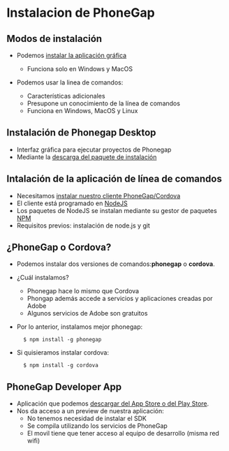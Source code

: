 # Instalacion de PhoneGap

## Modos de instalación

* Podemos [instalar la aplicación gráfica](http://docs.phonegap.com/getting-started/1-install-phonegap/desktop/)
  - Funciona solo en Windows y MacOS
  
* Podemos usar la linea de comandos:
  * Características adicionales
  * Presupone un conocimiento de la línea de comandos
  * Funciona en Windows, MacOS y Linux


## Instalación de Phonegap Desktop
* Interfaz gráfica para ejecutar proyectos de Phonegap
* Mediante la  [descarga del paquete de instalación](http://docs.phonegap.com/getting-started/1-install-phonegap/desktop/)


## Intalación de la aplicación de línea de comandos
* Necesitamos [instalar nuestro cliente PhoneGap/Cordova](http://docs.phonegap.com/getting-started/1-install-phonegap/cli/)
* El cliente está programado en [NodeJS](https://nodejs.org/)
* Los paquetes de NodeJS se instalan mediante su gestor de paquetes [NPM](https://www.npmjs.com/)
* Requisitos previos: instalación de node.js y git


## ¿PhoneGap o Cordova?


* Podemos instalar dos versiones de comandos:**phonegap** o **cordova**. 
* ¿Cuál instalamos?

  * Phonegap hace lo mismo que Cordova
  * Phongap además accede a servicios y aplicaciones creadas por Adobe
  * Algunos servicios de Adobe son gratuitos

* Por lo anterior, instalamos mejor phonegap:

  ```
    $ npm install -g phonegap
  ```

* Si quisieramos instalar cordova:

  ```
    $ npm install -g cordova
  ```


## PhoneGap Developer App

- Aplicación que podemos [descargar del App Store o del Play Store](http://docs.phonegap.com/getting-started/2-install-mobile-app/).
- Nos da acceso a un preview de nuestra aplicación:
  - No tenemos necesidad de instalar el SDK
  - Se compila utilizando los servicios de PhoneGap
  - El movil tiene que tener acceso al equipo de desarrollo (misma red wifi)
  
